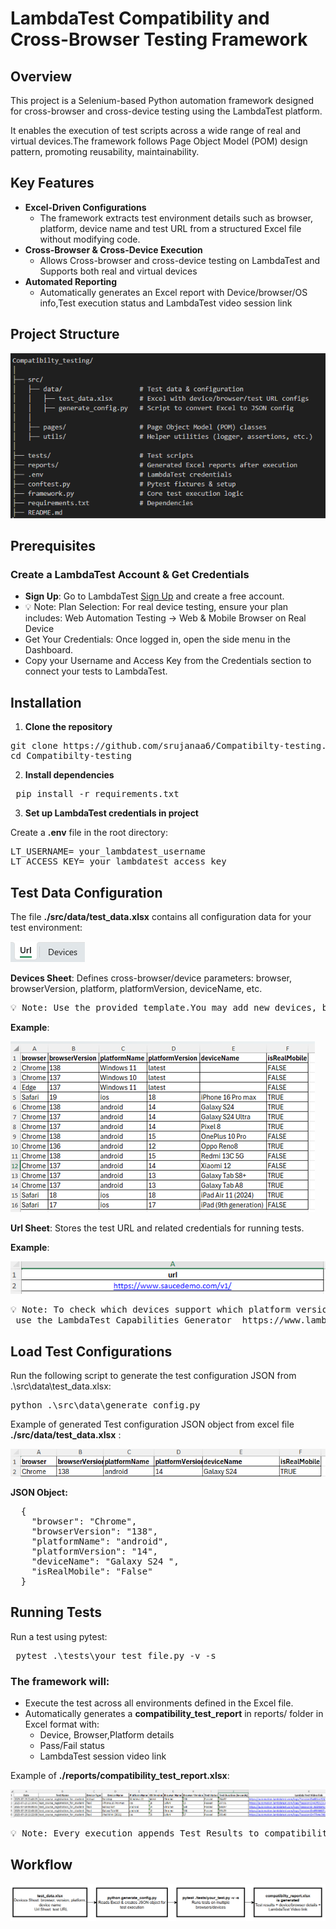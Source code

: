 # LambdaTest Compatibility and Cross-Browser Testing Framework

## Overview
This project is a Selenium-based Python automation framework designed for cross-browser and cross-device testing using the LambdaTest platform. 

It enables the execution of test scripts across a wide range of real and virtual devices.The framework follows Page Object Model (POM) design pattern, promoting reusability, maintainability.

## Key Features
- **Excel-Driven Configurations**
  - The framework extracts test environment details such as browser, platform, device name and test URL from a structured Excel file without modifying code.
- **Cross-Browser & Cross-Device Execution**
  - Allows Cross-browser and cross-device testing on LambdaTest and Supports both real and virtual devices
- **Automated Reporting**
  - Automatically generates an Excel report with Device/browser/OS info,Test execution status and LambdaTest video session link

## Project Structure
![alt text](image-1.png)

## Prerequisites
### Create a LambdaTest Account & Get Credentials
-	**Sign Up**: Go to LambdaTest [Sign Up](https://accounts.lambdatest.com/dashboard) and create a free account.
- 💡 Note: Plan Selection: For real device testing, ensure your plan includes: Web Automation Testing → Web & Mobile Browser on Real Device
- Get Your Credentials: Once logged in, open the side menu in the Dashboard.
- Copy your Username and Access Key from the Credentials section to connect your tests to LambdaTest.

## Installation
1. **Clone the repository**

<pre>
git clone https://github.com/srujanaa6/Compatibilty-testing.git
cd Compatibilty-testing
</pre>

2. **Install dependencies**

<pre> pip install -r requirements.txt </pre>

3. **Set up LambdaTest credentials in project**

Create a **.env** file in the root directory:
<pre>LT_USERNAME= your_lambdatest_username
LT_ACCESS_KEY= your_lambdatest_access_key
</pre>

## Test Data Configuration
The file **./src/data/test_data.xlsx** contains all configuration data for your test environment:

![alt text](image-7.png)

**Devices Sheet**: Defines cross-browser/device parameters:
browser, browserVersion, platform, platformVersion, deviceName, etc.

<pre>
💡 Note: Use the provided template.You may add new devices, but ensure column names remain unchanged.
</pre>

**Example**:

![alt text](image.png)

**Url Sheet**: Stores the test URL and related credentials for running tests.

**Example**:

![alt text](image-5.png)

<pre>
💡 Note: To check which devices support which platform versions:
 use the LambdaTest Capabilities Generator  https://www.lambdatest.com/capabilities-generator/.
</pre>

## Load Test Configurations
Run the following script to generate the test configuration JSON from .\src\data\test_data.xlsx:

<pre>python .\src\data\generate_config.py</pre>

Example of generated Test configuration JSON object from excel file **./src/data/test_data.xlsx** :

![alt text](image-3.png)

**JSON Object:**
<pre>
  {
    "browser": "Chrome",
    "browserVersion": "138",
    "platformName": "android",
    "platformVersion": "14",
    "deviceName": "Galaxy S24 ",
    "isRealMobile": "False"
  }
</pre>

## Running Tests
Run a test using pytest:
<pre> pytest .\tests\your_test_file.py -v -s </pre>

### The framework will:
- Execute the test across all environments defined in the Excel file.
- Automatically generates a **compatibility_test_report** in reports/ folder in Excel format with:
  - Device, Browser,Platform details
  - Pass/Fail status
  - LambdaTest session video link

Example of **./reports/compatibility_test_report.xlsx**:

![alt text](image-2.png)

<pre>
💡 Note: Every execution appends Test Results to compatibility_test_report
</pre>


## Workflow

![alt text](image-6.png)